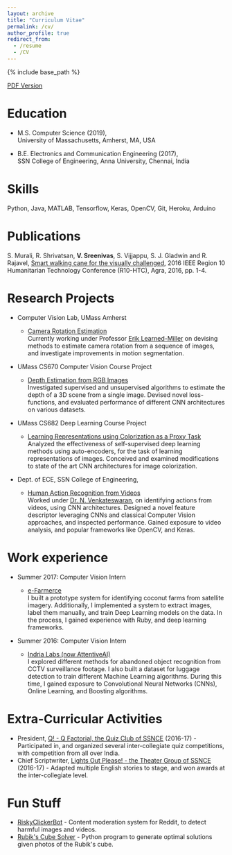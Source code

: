 ```yaml
---
layout: archive
title: "Curriculum Vitae"
permalink: /cv/
author_profile: true
redirect_from:
  - /resume
  - /CV
---
```


{% include base_path %}

<u><a href="http://svrao.ml/files/SreenivasVenkobaraoResume.pdf">PDF Version</a></u>

Education
======
* M.S. Computer Science (2019),<br/>  University of Massachusetts, Amherst, MA, USA

* B.E. Electronics and Communication Engineering (2017), <br/> SSN College of Engineering, Anna University,  Chennai, India

Skills
======
Python, Java, MATLAB, Tensorflow, Keras, OpenCV, Git, Heroku, Arduino


Publications
=======
 S. Murali, R. Shrivatsan, **V. Sreenivas**, S. Vijjappu, S. J. Gladwin and R. Rajavel, <u><a href="https://ieeexplore.ieee.org/abstract/document/7906791/">Smart walking cane for the visually challenged</a></u>,  2016 IEEE Region 10 Humanitarian Technology Conference (R10-HTC), Agra, 2016, pp. 1-4.
 
Research Projects
======
* Computer Vision Lab, UMass Amherst
	* <u>Camera Rotation Estimation</u> <br/>  Currently working under Professor <u><a href="http://people.cs.umass.edu/~elm/">Erik Learned-Miller</a></u> on devising methods to estimate camera rotation from a sequence of images, and investigate improvements in motion segmentation.
	
*	UMass CS670 Computer Vision Course Project
	* <u>Depth Estimation from RGB Images</u>  <br/> Investigated supervised and unsupervised algorithms to estimate the depth of a 3D scene from a single image. Devised novel loss-functions, and evaluated performance of different CNN architectures on various datasets. 
	
*	UMass CS682 Deep Learning Course Project <br/>
	* <u>Learning Representations using Colorization as a Proxy Task</u><br/> Analyzed the effectiveness of self-supervised deep learning methods using auto-encoders, for the task of learning representations of images. Conceived and examined modifications to state of the art CNN architectures for image colorization. 

* Dept. of ECE, SSN College of Engineering, 
	* <u>Human Action Recognition from Videos </u> <br/> Worked under <u><a href= "http://www.ssn.edu.in/?page_id=1892"> Dr. N. Venkateswaran</a></u>, on identifying actions from videos, using CNN architectures. Designed a novel feature descriptor leveraging CNNs and classical Computer Vision approaches, and inspected performance. Gained exposure to video analysis, and popular frameworks like OpenCV, and Keras.
	
Work experience
======
* Summer 2017: Computer Vision Intern
  * <u><a href="https://e-Farmerce.com"> e-Farmerce</a> </u> <br/> I built a prototype system for identifying coconut farms from satellite imagery. Additionally, I implemented a system to extract images, label them manually, and train Deep Learning models on the data. In the process, I gained experience with Ruby, and deep learning frameworks. 

* Summer 2016: Computer Vision Intern
  * <u><a href="https://attentive.ai">Indria Labs (now AttentiveAI)</a></u> <br/>I explored different methods for abandoned object recognition from CCTV surveillance footage. I also built a dataset for luggage detection to train different Machine Learning algorithms. During this time, I gained exposure to Convolutional Neural Networks (CNNs), Online Learning, and Boosting algorithms. 
  
Extra-Curricular Activities
======
* President, <u><a href="https://www.facebook.com/QFactorial/">Q! - Q Factorial, the Quiz Club of SSNCE</a></u> (2016-17) - Participated in, and organized several inter-collegiate quiz competitions, with competition from all over India.
* Chief Scriptwriter, <u><a href="https://www.facebook.com/LightsOutPlease/">Lights Out Please! - the Theater Group of SSNCE</a></u> (2016-17) - Adapted multiple English stories to stage, and won awards at the inter-collegiate level.


Fun Stuff
======
* <u><a href="https://github.com/sreenivasvrao/riskyclickerbot">RiskyClickerBot</a></u> - Content moderation system for Reddit, to detect harmful images and videos. 
* <u><a href="http://github.com/sreenivasvrao/cube-solver">Rubik's Cube Solver</a></u> - Python program to generate optimal solutions given photos of the Rubik's cube.
